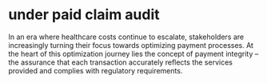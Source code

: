 # under paid claim audit

In an era where healthcare costs continue to escalate, stakeholders are increasingly turning their focus towards optimizing payment processes. At the heart of this optimization journey lies the concept of payment integrity – the assurance that each transaction accurately reflects the services provided and complies with regulatory requirements. 
